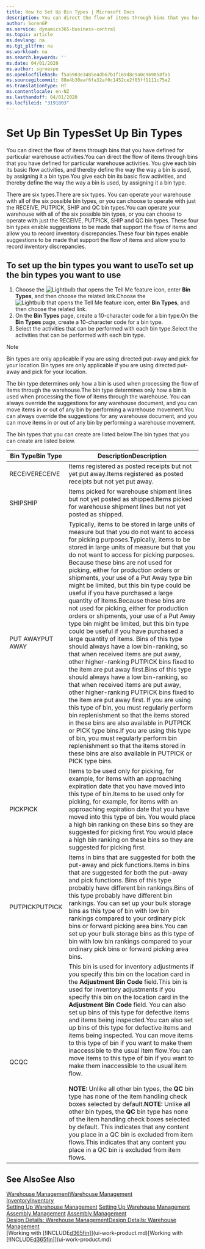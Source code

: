 ```yaml
---
title: How to Set Up Bin Types | Microsoft Docs
description: You can direct the flow of items through bins that you have defined for particular warehouse activities. You give each bin its basic flow activities, and thereby define the way the way a bin is used, by assigning it a bin type.
author: SorenGP
ms.service: dynamics365-business-central
ms.topic: article
ms.devlang: na
ms.tgt_pltfrm: na
ms.workload: na
ms.search.keywords: ''
ms.date: 04/01/2020
ms.author: sgroespe
ms.openlocfilehash: f5a5903e3485e4db67b1f169d8c9a0c969058fa1
ms.sourcegitcommit: 88e4b30eaf6fa32af0c1452ce2f85ff1111c75e2
ms.translationtype: HT
ms.contentlocale: en-NZ
ms.lasthandoff: 04/01/2020
ms.locfileid: "3191803"
---
```

# <a name="set-up-bin-types"></a><span data-ttu-id="c3fcb-104">Set Up Bin Types</span><span class="sxs-lookup"><span data-stu-id="c3fcb-104">Set Up Bin Types</span></span>
<span data-ttu-id="c3fcb-105">You can direct the flow of items through bins that you have defined for particular warehouse activities.</span><span class="sxs-lookup"><span data-stu-id="c3fcb-105">You can direct the flow of items through bins that you have defined for particular warehouse activities.</span></span> <span data-ttu-id="c3fcb-106">You give each bin its basic flow activities, and thereby define the way the way a bin is used, by assigning it a bin type.</span><span class="sxs-lookup"><span data-stu-id="c3fcb-106">You give each bin its basic flow activities, and thereby define the way the way a bin is used, by assigning it a bin type.</span></span>  

<span data-ttu-id="c3fcb-107">There are six types.</span><span class="sxs-lookup"><span data-stu-id="c3fcb-107">There are six types.</span></span> <span data-ttu-id="c3fcb-108">You can operate your warehouse with all of the six possible bin types, or you can choose to operate with just the RECEIVE, PUTPICK, SHIP and QC bin types.</span><span class="sxs-lookup"><span data-stu-id="c3fcb-108">You can operate your warehouse with all of the six possible bin types, or you can choose to operate with just the RECEIVE, PUTPICK, SHIP and QC bin types.</span></span> <span data-ttu-id="c3fcb-109">These four bin types enable suggestions to be made that support the flow of items and allow you to record inventory discrepancies.</span><span class="sxs-lookup"><span data-stu-id="c3fcb-109">These four bin types enable suggestions to be made that support the flow of items and allow you to record inventory discrepancies.</span></span>  

## <a name="to-set-up-the-bin-types-you-want-to-use"></a><span data-ttu-id="c3fcb-110">To set up the bin types you want to use</span><span class="sxs-lookup"><span data-stu-id="c3fcb-110">To set up the bin types you want to use</span></span>  
1.  <span data-ttu-id="c3fcb-111">Choose the ![Lightbulb that opens the Tell Me feature](media/ui-search/search_small.png "Tell me what you want to do") icon, enter **Bin Types**, and then choose the related link.</span><span class="sxs-lookup"><span data-stu-id="c3fcb-111">Choose the ![Lightbulb that opens the Tell Me feature](media/ui-search/search_small.png "Tell me what you want to do") icon, enter **Bin Types**, and then choose the related link.</span></span>  
2.  <span data-ttu-id="c3fcb-112">On the **Bin Types** page, create a 10-character code for a bin type.</span><span class="sxs-lookup"><span data-stu-id="c3fcb-112">On the **Bin Types** page, create a 10-character code for a bin type.</span></span>  
3.  <span data-ttu-id="c3fcb-113">Select the activities that can be performed with each bin type.</span><span class="sxs-lookup"><span data-stu-id="c3fcb-113">Select the activities that can be performed with each bin type.</span></span>  

> [!NOTE]  
>  <span data-ttu-id="c3fcb-114">Bin types are only applicable if you are using directed put-away and pick for your location.</span><span class="sxs-lookup"><span data-stu-id="c3fcb-114">Bin types are only applicable if you are using directed put-away and pick for your location.</span></span>  

<span data-ttu-id="c3fcb-115">The bin type determines only how a bin is used when processing the flow of items through the warehouse.</span><span class="sxs-lookup"><span data-stu-id="c3fcb-115">The bin type determines only how a bin is used when processing the flow of items through the warehouse.</span></span> <span data-ttu-id="c3fcb-116">You can always override the suggestions for any warehouse document, and you can move items in or out of any bin by performing a warehouse movement.</span><span class="sxs-lookup"><span data-stu-id="c3fcb-116">You can always override the suggestions for any warehouse document, and you can move items in or out of any bin by performing a warehouse movement.</span></span>  

<span data-ttu-id="c3fcb-117">The bin types that you can create are listed below.</span><span class="sxs-lookup"><span data-stu-id="c3fcb-117">The bin types that you can create are listed below.</span></span>  

|<span data-ttu-id="c3fcb-118">Bin Type</span><span class="sxs-lookup"><span data-stu-id="c3fcb-118">Bin Type</span></span>|<span data-ttu-id="c3fcb-119">Description</span><span class="sxs-lookup"><span data-stu-id="c3fcb-119">Description</span></span>|  
|------------------|---------------------------------------|  
|<span data-ttu-id="c3fcb-120">RECEIVE</span><span class="sxs-lookup"><span data-stu-id="c3fcb-120">RECEIVE</span></span>|<span data-ttu-id="c3fcb-121">Items registered as posted receipts but not yet put away.</span><span class="sxs-lookup"><span data-stu-id="c3fcb-121">Items registered as posted receipts but not yet put away.</span></span>|  
|<span data-ttu-id="c3fcb-122">SHIP</span><span class="sxs-lookup"><span data-stu-id="c3fcb-122">SHIP</span></span>|<span data-ttu-id="c3fcb-123">Items picked for warehouse shipment lines but not yet posted as shipped.</span><span class="sxs-lookup"><span data-stu-id="c3fcb-123">Items picked for warehouse shipment lines but not yet posted as shipped.</span></span>|  
|<span data-ttu-id="c3fcb-124">PUT AWAY</span><span class="sxs-lookup"><span data-stu-id="c3fcb-124">PUT AWAY</span></span>|<span data-ttu-id="c3fcb-125">Typically, items to be stored in large units of measure but that you do not want to access for picking purposes.</span><span class="sxs-lookup"><span data-stu-id="c3fcb-125">Typically, items to be stored in large units of measure but that you do not want to access for picking purposes.</span></span> <span data-ttu-id="c3fcb-126">Because these bins are not used for picking, either for production orders or shipments, your use of a Put Away type bin might be limited, but this bin type could be useful if you have purchased a large quantity of items.</span><span class="sxs-lookup"><span data-stu-id="c3fcb-126">Because these bins are not used for picking, either for production orders or shipments, your use of a Put Away type bin might be limited, but this bin type could be useful if you have purchased a large quantity of items.</span></span> <span data-ttu-id="c3fcb-127">Bins of this type should always have a low bin-ranking, so that when received items are put away, other higher-ranking PUTPICK bins fixed to the item are put away first.</span><span class="sxs-lookup"><span data-stu-id="c3fcb-127">Bins of this type should always have a low bin-ranking, so that when received items are put away, other higher-ranking PUTPICK bins fixed to the item are put away first.</span></span> <span data-ttu-id="c3fcb-128">If you are using this type of bin, you must regularly perform bin replenishment so that the items stored in these bins are also available in PUTPICK or PICK type bins.</span><span class="sxs-lookup"><span data-stu-id="c3fcb-128">If you are using this type of bin, you must regularly perform bin replenishment so that the items stored in these bins are also available in PUTPICK or PICK type bins.</span></span>|  
|<span data-ttu-id="c3fcb-129">PICK</span><span class="sxs-lookup"><span data-stu-id="c3fcb-129">PICK</span></span>|<span data-ttu-id="c3fcb-130">Items to be used only for picking, for example, for items with an approaching expiration date that you have moved into this type of bin.</span><span class="sxs-lookup"><span data-stu-id="c3fcb-130">Items to be used only for picking, for example, for items with an approaching expiration date that you have moved into this type of bin.</span></span> <span data-ttu-id="c3fcb-131">You would place a high bin ranking on these bins so they are suggested for picking first.</span><span class="sxs-lookup"><span data-stu-id="c3fcb-131">You would place a high bin ranking on these bins so they are suggested for picking first.</span></span>|  
|<span data-ttu-id="c3fcb-132">PUTPICK</span><span class="sxs-lookup"><span data-stu-id="c3fcb-132">PUTPICK</span></span>|<span data-ttu-id="c3fcb-133">Items in bins that are suggested for both the put-away and pick functions.</span><span class="sxs-lookup"><span data-stu-id="c3fcb-133">Items in bins that are suggested for both the put-away and pick functions.</span></span> <span data-ttu-id="c3fcb-134">Bins of this type probably have different bin rankings.</span><span class="sxs-lookup"><span data-stu-id="c3fcb-134">Bins of this type probably have different bin rankings.</span></span> <span data-ttu-id="c3fcb-135">You can set up your bulk storage bins as this type of bin with low bin rankings compared to your ordinary pick bins or forward picking area bins.</span><span class="sxs-lookup"><span data-stu-id="c3fcb-135">You can set up your bulk storage bins as this type of bin with low bin rankings compared to your ordinary pick bins or forward picking area bins.</span></span>|  
|<span data-ttu-id="c3fcb-136">QC</span><span class="sxs-lookup"><span data-stu-id="c3fcb-136">QC</span></span>|<span data-ttu-id="c3fcb-137">This bin is used for inventory adjustments if you specify this bin on the location card in the **Adjustment Bin Code** field.</span><span class="sxs-lookup"><span data-stu-id="c3fcb-137">This bin is used for inventory adjustments if you specify this bin on the location card in the **Adjustment Bin Code** field.</span></span> <span data-ttu-id="c3fcb-138">You can also set up bins of this type for defective items and items being inspected.</span><span class="sxs-lookup"><span data-stu-id="c3fcb-138">You can also set up bins of this type for defective items and items being inspected.</span></span> <span data-ttu-id="c3fcb-139">You can move items to this type of bin if you want to make them inaccessible to the usual item flow.</span><span class="sxs-lookup"><span data-stu-id="c3fcb-139">You can move items to this type of bin if you want to make them inaccessible to the usual item flow.</span></span><br /><br /> <span data-ttu-id="c3fcb-140">**NOTE:** Unlike all other bin types, the **QC** bin type has none of the item handling check boxes selected by default.</span><span class="sxs-lookup"><span data-stu-id="c3fcb-140">**NOTE:** Unlike all other bin types, the **QC** bin type has none of the item handling check boxes selected by default.</span></span> <span data-ttu-id="c3fcb-141">This indicates that any content you place in a QC bin is excluded from item flows.</span><span class="sxs-lookup"><span data-stu-id="c3fcb-141">This indicates that any content you place in a QC bin is excluded from item flows.</span></span>|  

## <a name="see-also"></a><span data-ttu-id="c3fcb-142">See Also</span><span class="sxs-lookup"><span data-stu-id="c3fcb-142">See Also</span></span>
[<span data-ttu-id="c3fcb-143">Warehouse Management</span><span class="sxs-lookup"><span data-stu-id="c3fcb-143">Warehouse Management</span></span>](warehouse-manage-warehouse.md)  
[<span data-ttu-id="c3fcb-144">Inventory</span><span class="sxs-lookup"><span data-stu-id="c3fcb-144">Inventory</span></span>](inventory-manage-inventory.md)  
<span data-ttu-id="c3fcb-145">[Setting Up Warehouse Management](warehouse-setup-warehouse.md)   </span><span class="sxs-lookup"><span data-stu-id="c3fcb-145">[Setting Up Warehouse Management](warehouse-setup-warehouse.md)   </span></span>  
<span data-ttu-id="c3fcb-146">[Assembly Management](assembly-assemble-items.md)  </span><span class="sxs-lookup"><span data-stu-id="c3fcb-146">[Assembly Management](assembly-assemble-items.md)  </span></span>  
[<span data-ttu-id="c3fcb-147">Design Details: Warehouse Management</span><span class="sxs-lookup"><span data-stu-id="c3fcb-147">Design Details: Warehouse Management</span></span>](design-details-warehouse-management.md)  
<span data-ttu-id="c3fcb-148">[Working with [!INCLUDE[d365fin](includes/d365fin_md.md)]](ui-work-product.md)</span><span class="sxs-lookup"><span data-stu-id="c3fcb-148">[Working with [!INCLUDE[d365fin](includes/d365fin_md.md)]](ui-work-product.md)</span></span>
